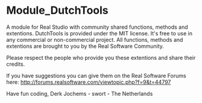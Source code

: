 Module_DutchTools
=================

A module for Real Studio with community shared functions, methods and extentions.
DutchTools is provided under the MIT license. It's free to use in any commercial or non-commercial project.
All functions, methods and extentions are brought to you by the Real Software Community. 

Please respect the people who provide you these extentions and share their credits.

If you have suggestions you can give them on the Real Software Forums here:
http://forums.realsoftware.com/viewtopic.php?f=9&t=44797

Have fun coding,
Derk Jochems - swort  - The Netherlands